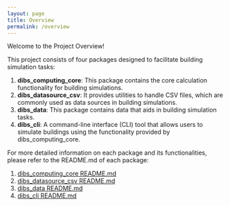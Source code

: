 ```yaml
---
layout: page
title: Overview
permalink: /overview
---
```


Welcome to the Project Overview!

This project consists of four packages designed to facilitate building simulation tasks:

1. **dibs_computing_core**: This package contains the core calculation functionality for building simulations.
2. **dibs_datasource_csv**: It provides utilities to handle CSV files, which are commonly used as data sources in building simulations.
3. **dibs_data**: This package contains data that aids in building simulation tasks.
4. **dibs_cli**: A command-line interface (CLI) tool that allows users to simulate buildings using the functionality provided by dibs_computing_core.

For more detailed information on each package and its functionalities, please refer to the README.md of each package:

1. [dibs_computing_core README.md](https://github.com/IWUGERMANY/DibsComputingCore/blob/main/README.md)
2. [dibs_datasource_csv README.md](https://github.com/IWUGERMANY/DibsDataSourceCSV/blob/main/README.md)
3. [dibs_data README.md](https://github.com/IWUGERMANY/DibsData/blob/main/README.md)
4. [dibs_cli README.md](https://github.com/IWUGERMANY/DibsCLI/blob/main/README.md)

